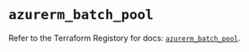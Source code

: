 # `azurerm_batch_pool`

Refer to the Terraform Registory for docs: [`azurerm_batch_pool`](https://registry.terraform.io/providers/hashicorp/azurerm/3.58.0/docs/resources/batch_pool).
